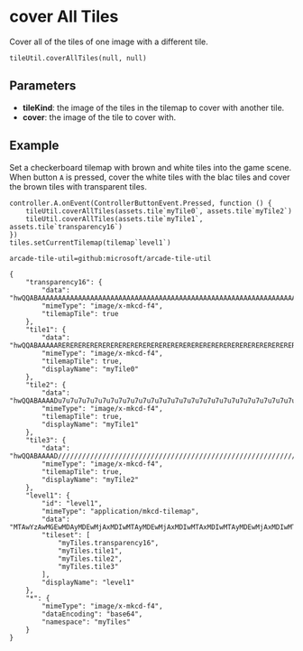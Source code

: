 # cover All Tiles

Cover all of the tiles of one image with a different tile.

```sig
tileUtil.coverAllTiles(null, null)
```

## Parameters

* **tileKind**: the image of the tiles in the tilemap to cover with another tile.
* **cover**: the image of the tile to cover with.

## Example

Set a checkerboard tilemap with brown and white tiles into the game scene. When button `A` is pressed, cover the white tiles with the blac tiles and cover the brown tiles with transparent tiles.

```blocks
controller.A.onEvent(ControllerButtonEvent.Pressed, function () {
    tileUtil.coverAllTiles(assets.tile`myTile0`, assets.tile`myTile2`)
    tileUtil.coverAllTiles(assets.tile`myTile1`, assets.tile`transparency16`)
})
tiles.setCurrentTilemap(tilemap`level1`)
```

```package
arcade-tile-util=github:microsoft/arcade-tile-util
```

```jres
{
    "transparency16": {
        "data": "hwQQABAAAAAAAAAAAAAAAAAAAAAAAAAAAAAAAAAAAAAAAAAAAAAAAAAAAAAAAAAAAAAAAAAAAAAAAAAAAAAAAAAAAAAAAAAAAAAAAAAAAAAAAAAAAAAAAAAAAAAAAAAAAAAAAAAAAAAAAAAAAAAAAAAAAAAAAAAAAAAAAAAAAAAAAAAAAAAAAA==",
        "mimeType": "image/x-mkcd-f4",
        "tilemapTile": true
    },
    "tile1": {
        "data": "hwQQABAAAAAREREREREREREREREREREREREREREREREREREREREREREREREREREREREREREREREREREREREREREREREREREREREREREREREREREREREREREREREREREREREREREREREREREREREREREREREREREREREREREREREREREREREREQ==",
        "mimeType": "image/x-mkcd-f4",
        "tilemapTile": true,
        "displayName": "myTile0"
    },
    "tile2": {
        "data": "hwQQABAAAADu7u7u7u7u7u7u7u7u7u7u7u7u7u7u7u7u7u7u7u7u7u7u7u7u7u7u7u7u7u7u7u7u7u7u7u7u7u7u7u7u7u7u7u7u7u7u7u7u7u7u7u7u7u7u7u7u7u7u7u7u7u7u7u7u7u7u7u7u7u7u7u7u7u7u7u7u7u7u7u7u7u7u7u7u7g==",
        "mimeType": "image/x-mkcd-f4",
        "tilemapTile": true,
        "displayName": "myTile1"
    },
    "tile3": {
        "data": "hwQQABAAAAD//////////////////////////////////////////////////////////////////////////////////////////////////////////////////////////////////////////////////////////////////////////w==",
        "mimeType": "image/x-mkcd-f4",
        "tilemapTile": true,
        "displayName": "myTile2"
    },
    "level1": {
        "id": "level1",
        "mimeType": "application/mkcd-tilemap",
        "data": "MTAwYzAwMGEwMDAyMDEwMjAxMDIwMTAyMDEwMjAxMDIwMTAxMDIwMTAyMDEwMjAxMDIwMTAyMDEwMjAyMDEwMjAxMDIwMTAyMDEwMjAxMDIwMTAxMDIwMTAyMDEwMjAxMDIwMTAyMDEwMjAyMDEwMjAxMDIwMTAyMDEwMjAxMDIwMTAxMDIwMTAyMDEwMjAxMDIwMTAyMDEwMjAyMDEwMjAxMDIwMTAyMDEwMjAxMDIwMTAxMDIwMTAyMDEwMjAxMDIwMTAyMDEwMjAyMDEwMjAxMDIwMTAyMDEwMjAxMDIwMTAxMDIwMTAyMDEwMjAxMDIwMTAyMDEwMjAwMDAwMDAwMDAwMDAwMDAwMDAwMDAwMDAwMDAwMDAwMDAwMDAwMDAwMDAwMDAwMDAwMDAwMDAwMDAwMDAwMDAwMDAwMDAwMDAwMDAwMDAwMDAwMDAwMDAwMDAwMDAwMDAwMDAwMDAwMDAwMDAwMDAwMDAwMDAwMA==",
        "tileset": [
            "myTiles.transparency16",
            "myTiles.tile1",
            "myTiles.tile2",
            "myTiles.tile3"
        ],
        "displayName": "level1"
    },
    "*": {
        "mimeType": "image/x-mkcd-f4",
        "dataEncoding": "base64",
        "namespace": "myTiles"
    }
}
```
